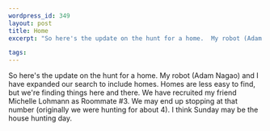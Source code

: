 ```yaml
--- 
wordpress_id: 349
layout: post
title: Home
excerpt: "So here's the update on the hunt for a home.  My robot (Adam Nagao) and I have expanded our search to include homes.  Homes are less easy to find, but we're finding things here and there.  We have recruited my friend Michelle Lohmann as Roommate #3.  We may end up stopping at that number (originally we were hunting for about 4).  I think Sunday may be the house hunting day."

tags: 
---
```


So here's the update on the hunt for a home.  My robot (Adam Nagao) and I have expanded our search to include homes.  Homes are less easy to find, but we're finding things here and there.  We have recruited my friend Michelle Lohmann as Roommate #3.  We may end up stopping at that number (originally we were hunting for about 4).  I think Sunday may be the house hunting day.
